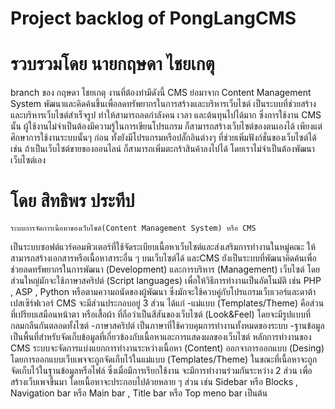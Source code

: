 # Project backlog of PongLangCMS

# รวบรวมโดย นายกฤษดา ไชยเกตุ 

branch ของ กฤษดา ไชยเกตุ
งานที่ต้องทำมีดังนี้
CMS ย่อมาจาก Content Management System พัฒนาและคิดค้นขึ้นเพื่อลดทรัพยากรในการสร้างและบริหารเว็บไซต์ เป็นระบบที่ช่วยสร้างและบริหารเว็บไซต์สำเร็จรูป ทำให้สามารถลดกำลังคน เวลา และต้นทุนไปได้มาก ซึ่งการใช้งาน CMS นั้น ผู้ใช้งานไม่จำเป็นต้องมีความรู้ในการเขียนโปรแกรม ก็สามารถสร้างเว็บไซต์ของตนเองได้ เพียงแต่ศึกษาการใช้งานระบบนั้นๆ ก่อน ทั้งยังมีโปรแกรมหรือปลั๊กอินต่างๆ ที่ช่วยเพิ่มฟังก์ชั่นของเว็บไซต์ได้ เช่น ถ้าเป็นเว็บไซต์ขายของออนไลน์ ก็สามารถเพิ่มตะกร้าสินค้าลงไปได้ โดยเราไม่จำเป็นต้องพัฒนาเว็บไซต์เอง

# โดย สิทธิพร ประทีป  
    ระบบการจัดการเนื้อหาของเว็บไซต์(Content Management System) หรือ CMS    
เป็นระบบซอฟต์แวร์คอมพิวเตอร์ที่ใช้จัดระเบียบเนื้อหาเว็บไซต์และส่งเสริมการทำงานในหมู่คณะ ให้สามารถสร้างเอกสารหรือเนื้อหาสาระอื่น ๆ บนเว็บไซต์ได้ และCMS ยังเป็นระบบที่พัฒนาคิดค้นเพื่อช่วยลดทรัพยากรในการพัฒนา (Development) และการบริหาร (Management) เว็บไซต์ โดยส่วนใหญ่มักจะใช้ภาษาสคริปต์ (Script languages) เพื่อให้วิธีการทำงานเป็นอัตโนมัติ เช่น PHP , ASP , Python หรือตามความถนัดของผู้พัฒนา ซึ่งมักจะใช้ควบคู่กับโปรแกรมเว็บเวอร์และดาต้าเปสเซิร์ฟเวอร์
    CMS จะมีส่วนประกอบอยู่ 3 ส่วน ได้แก่
-แม่แบบ (Templates/Theme) คือส่วนที่เปรียบเสมือนหน้าตา หรือเสื้อผ้า ที่ถือว่าเป็นสีสันของเว็บไซต์ (Look&Feel) โดยจะมีรูปแบบที่กลมกลืนกันตลอดทั้งไซต์
-ภาษาสคริปต์ เป็นภาษาที่ใช้ควบคุมการทำงานทั้งหมดของระบบ
-ฐานข้อมูล เป็นพื้นที่สำหรับจัดเก็บข้อมูลที่เกี่ยวข้องกับเนื้อหาและการแสดงผลของเว็บไซต์
    หลักการทำงานของ CMS ระบบจะจัดการแบ่งแยกการทำงานระหว่างเนื้อหา (Content) ออกจาการออกแบบ (Desing) โดยการออกแบบเว็บเพจจะถูกจัดเก็บไว้ในแม่แบบ (Templates/Theme) ในขณะที่เนื้อหาจะถูกจัดเก็บไว้ในฐานข้อมูลหรือไฟล์ ซึ่งเมื่อมีการเรียกใช้งาน จะมีการทำงานร่วมกันระหว่าง 2 ส่วน เพื่อสร้างเว็บเพจขึ้นมา โดยเนื้อหาจะประกอบไปด้วยหลาย ๆ ส่วน เช่น Sidebar หรือ Blocks , Navigation bar หรือ Main bar , Title bar หรือ Top meno bar เป็นต้น
